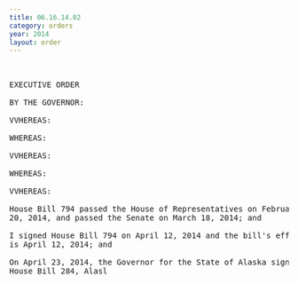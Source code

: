 ```yaml
---
title: 06.16.14.02
category: orders
year: 2014
layout: order
---
```


<pre> 

EXECUTIVE ORDER

BY THE GOVERNOR:

VVHEREAS:

WHEREAS:

VVHEREAS:

WHEREAS:

VVHEREAS:

House Bill 794 passed the House of Representatives on February
20, 2014, and passed the Senate on March 18, 2014; and

I signed House Bill 794 on April 12, 2014 and the bill's effective date
is April 12, 2014; and

On April 23, 2014, the Governor for the State of Alaska signed into law
House Bill 284, Alasl<a’s version of the Compact for a Balanced Budget
thereby forming a compact between the States of Georgia and Alaska;
and

House Bill 794 statutorily created the Compact for a Balanced Budget
for the purpose of evidencing that every State enacting, adopting and
agreeing to be bound by the Compact intends to ensure that their
respective Legislature’s use of the power to originate a Balanced
Budget Amendment under Article V of the Constitution of the United
States will be exercised conveniently and with reasonable certainty as
to the consequences thereof; and

Article IV of the Compact for a Balanced Budget establishes a Compact
Commission, which has the power and duty to (a)to appoint and
oversee a Compact Administrator; (b) to encourage States to join the
Compact and Congress to call the Convention in accordance with the
Compact; (c) to coordinate the performance of obligations under the
Compact; (d) to oversee the Convention’s logistical operations as
appropriate to ensure this Compact governs its proceedings; (e) to
oversee the defense and enforcement of the Compact in appropriate
legal venues; (f) to request funds and to disburse those funds to
support the operations of the Commission, Compact Administrator,
and Convention; and (g) to cooperate with any entity that shares a
common interest with the Commission and engages in policy research,
public interest litigation or lobbying in support of the purposes of the
Compact; and

</pre>
